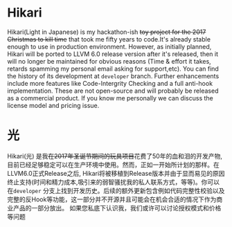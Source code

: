 # Hikari
Hikari(Light in Japanese) is my hackathon-ish ~~toy project for the 2017 Christmas to kill time~~ that took me fifty years to code.It's already stable enough to use in production environment. However, as initially planned, Hikari will be ported to LLVM 6.0 release version after it's released, then it will no longer be maintained for obvious reasons (Time & effort it takes, retards spamming my personal email asking for support,etc). You can find the history of its development at ``developer`` branch. Further enhancements include more features like Code-Intergrity Checking and a full anti-hook implementation. These are not open-source and will probably be released as a commercial product. If you know me personally we can discuss the license model and pricing issue.

# 光
Hikari(光) 是我~~在2017年圣诞节期间的玩具项目~~花费了50年的血和泪的开发产物,目前已经足够稳定可以在生产环境中使用。然而，正如一开始所计划的那样。在LLVM6.0正式Release之后, Hikari将被移植到Release版本并由于显而易见的原因终止支持(时间和精力成本,吸引来的弱智骚扰我的私人联系方式，等等)。你可以在``developer`` 分支上找到开发历史。后续的额外更新包含例如代码完整性校验以及完整的反Hook等功能，这一部分并不开源并且可能会在机会合适的情况下作为商业产品的一部分放出。 如果您私底下认识我，我们或许可以讨论授权模式和价格等问题
